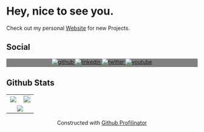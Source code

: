 # Hey, nice to see you.

Check out my personal [Website](https://manuellerchner.de) for new Projects.

## Social
<div align="center" style="background-color:grey;">
  <a href="https://github.com/ManuelLerchner" target="_blank">
  <img src=https://img.shields.io/badge/github-%2324292e.svg?&style=for-the-badge&logo=github&logoColor=white alt=github style="margin-bottom: 5px;" />
  </a>
  <a href="https://linkedin.com/in/manuel-lerchner-613820235" target="_blank">
  <img src=https://img.shields.io/badge/linkedin-%231E77B5.svg?&style=for-the-badge&logo=linkedin&logoColor=white alt=linkedin style="margin-bottom: 5px;" />
  </a>
  <a href="https://twitter.com/ManuelLerchner" target="_blank">
  <img src=https://img.shields.io/badge/twitter-%2300acee.svg?&style=for-the-badge&logo=twitter&logoColor=white alt=twitter style="margin-bottom: 5px;" />
  </a>
  <a href="https://www.youtube.com/channel/UCvIGqQ5pelOqwaKOFaqiP4w" target="_blank">
  <img src=https://img.shields.io/badge/youtube-%23EE4831.svg?&style=for-the-badge&logo=youtube&logoColor=white alt=youtube style="margin-bottom: 5px;" />
  </a>  
</div>

## Github Stats  
<div align="center">
  <table>
    <tr>
      <td valign="center" width="50%">
        <div align="center">
          <img src="https://github-readme-stats.vercel.app/api/top-langs/?username=ManuelLerchner&langs_count=12&layout=compact&theme=material-palenight"/>
        </div>
      </td>
      <td valign="center" width="50%">
        <div align="left">
          <img height="100%" src="http://github-readme-streak-stats.herokuapp.com?user=ManuelLerchner&theme=material-palenight&hide_border=false&date_format=M%20j%5B%2C%20Y%5D"/>      
        </div>
      </td>
    </tr>
    <tr>
      <td valign="top" width="100%"  colspan="2">
        <div align="center">
          <img src="https://activity-graph.herokuapp.com/graph?username=ManuelLerchner&theme=dracula&color=B994E6&bg_color=2B2D3D" align="center" />
        </div>
      </td>
    </tr>
  </table>
</div>
<div align="center">Constructed with <a href="https://profilinator.rishav.dev/" target="_blank">Github Profilinator</a></div>
